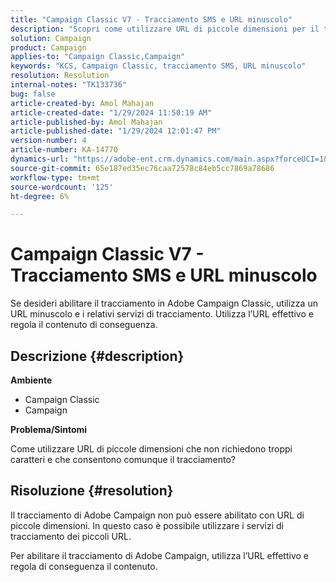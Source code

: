 ```yaml
---
title: "Campaign Classic V7 - Tracciamento SMS e URL minuscolo"
description: "Scopri come utilizzare URL di piccole dimensioni per il tracciamento in Adobe Campaign Classic v7."
solution: Campaign
product: Campaign
applies-to: "Campaign Classic,Campaign"
keywords: "KCS, Campaign Classic, tracciamento SMS, URL minuscolo"
resolution: Resolution
internal-notes: "TK133736"
bug: false
article-created-by: Amol Mahajan
article-created-date: "1/29/2024 11:50:19 AM"
article-published-by: Amol Mahajan
article-published-date: "1/29/2024 12:01:47 PM"
version-number: 4
article-number: KA-14770
dynamics-url: "https://adobe-ent.crm.dynamics.com/main.aspx?forceUCI=1&pagetype=entityrecord&etn=knowledgearticle&id=6851d290-9cbe-ee11-9079-6045bd0061cb"
source-git-commit: 65e187ed35ec76caa72578c84eb5cc7869a78686
workflow-type: tm+mt
source-wordcount: '125'
ht-degree: 6%

---
```


# Campaign Classic V7 - Tracciamento SMS e URL minuscolo


Se desideri abilitare il tracciamento in Adobe Campaign Classic, utilizza un URL minuscolo e i relativi servizi di tracciamento. Utilizza l’URL effettivo e regola il contenuto di conseguenza.

## Descrizione {#description}


<b>Ambiente</b>

- Campaign Classic
- Campaign




<b>Problema/Sintomi</b>

Come utilizzare URL di piccole dimensioni che non richiedono troppi caratteri e che consentono comunque il tracciamento?


## Risoluzione {#resolution}


Il tracciamento di Adobe Campaign non può essere abilitato con URL di piccole dimensioni. In questo caso è possibile utilizzare i servizi di tracciamento dei piccoli URL.

Per abilitare il tracciamento di Adobe Campaign, utilizza l’URL effettivo e regola di conseguenza il contenuto.


